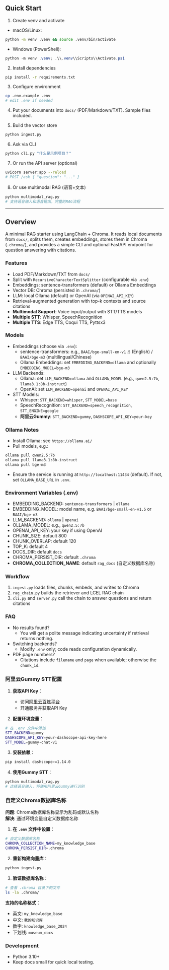 ## Quick Start

1) Create venv and activate
- macOS/Linux:
```bash
python -m venv .venv && source .venv/bin/activate
```
- Windows (PowerShell):
```powershell
python -m venv .venv; .\\.venv\\Scripts\\Activate.ps1
```

2) Install dependencies
```bash
pip install -r requirements.txt
```

3) Configure environment
```bash
cp .env.example .env
# edit .env if needed
```

4) Put your documents into `docs/` (PDF/Markdown/TXT). Sample files included.

5) Build the vector store
```bash
python ingest.py
```

6) Ask via CLI
```bash
python cli.py "什么是示例项目？"
```

7) Or run the API server (optional)
```bash
uvicorn server:app --reload
# POST /ask { "question": "..." }
```

8) Or use multimodal RAG (语音+文本)
```bash
python multimodal_rag.py
# 支持语音输入和语音输出，完整的RAG流程
```

---

## Overview
A minimal RAG starter using LangChain + Chroma. It reads local documents from `docs/`, splits them, creates embeddings, stores them in Chroma (`.chroma/`), and provides a simple CLI and optional FastAPI endpoint for question answering with citations.

### Features
- Load PDF/Markdown/TXT from `docs/`
- Split with `RecursiveCharacterTextSplitter` (configurable via `.env`)
- Embeddings: sentence-transformers (default) or Ollama Embeddings
- Vector DB: Chroma (persisted in `.chroma/`)
- LLM: local Ollama (default) or OpenAI (via `OPENAI_API_KEY`)
- Retrieval-augmented generation with top-k contexts and source citations
- **Multimodal Support**: Voice input/output with STT/TTS models
- **Multiple STT**: Whisper, SpeechRecognition
- **Multiple TTS**: Edge TTS, Coqui TTS, Pyttsx3

### Models
- Embeddings (choose via `.env`):
  - sentence-transformers: e.g., `BAAI/bge-small-en-v1.5` (English) / `BAAI/bge-m3` (multilingual/Chinese)
  - Ollama Embeddings: set `EMBEDDING_BACKEND=ollama` and optionally `EMBEDDING_MODEL=bge-m3`
- LLM Backends:
  - Ollama: set `LLM_BACKEND=ollama` and `OLLAMA_MODEL` (e.g., `qwen2.5:7b`, `llama3.1:8b-instruct`)
  - OpenAI: set `LLM_BACKEND=openai` and `OPENAI_API_KEY`
- STT Models:
  - Whisper: `STT_BACKEND=whisper`, `STT_MODEL=base`
  - SpeechRecognition: `STT_BACKEND=speech_recognition`, `STT_ENGINE=google`
  - **阿里云Gummy**: `STT_BACKEND=gummy`, `DASHSCOPE_API_KEY=your-key`

### Ollama Notes
- Install Ollama: see `https://ollama.ai/`
- Pull models, e.g.:
```bash
ollama pull qwen2.5:7b
ollama pull llama3.1:8b-instruct
ollama pull bge-m3
```
- Ensure the service is running at `http://localhost:11434` (default). If not, set `OLLAMA_BASE_URL` in `.env`.

### Environment Variables (.env)
- EMBEDDING_BACKEND: `sentence-transformers` | `ollama`
- EMBEDDING_MODEL: model name, e.g. `BAAI/bge-small-en-v1.5` or `BAAI/bge-m3`
- LLM_BACKEND: `ollama` | `openai`
- OLLAMA_MODEL: e.g., `qwen2.5:7b`
- OPENAI_API_KEY: your key if using OpenAI
- CHUNK_SIZE: default 800
- CHUNK_OVERLAP: default 120
- TOP_K: default 4
- DOCS_DIR: default `docs`
- CHROMA_PERSIST_DIR: default `.chroma`
- **CHROMA_COLLECTION_NAME**: default `rag_docs` (自定义数据库名称)

### Workflow
1. `ingest.py` loads files, chunks, embeds, and writes to Chroma
2. `rag_chain.py` builds the retriever and LCEL RAG chain
3. `cli.py` and `server.py` call the chain to answer questions and return citations

### FAQ
- No results found?
  - You will get a polite message indicating uncertainty if retrieval returns nothing.
- Switching backends?
  - Modify `.env` only; code reads configuration dynamically.
- PDF page numbers?
  - Citations include `filename` and `page` when available; otherwise the `chunk_id`.

### 阿里云Gummy STT配置

1. **获取API Key**：
   - 访问[阿里云百炼平台](https://help.aliyun.com/zh/model-studio/sentence-python-sdk)
   - 开通服务并获取API Key

2. **配置环境变量**：
```bash
# 在 .env 文件中添加
STT_BACKEND=gummy
DASHSCOPE_API_KEY=your-dashscope-api-key-here
STT_MODEL=gummy-chat-v1
```

3. **安装依赖**：
```bash
pip install dashscope>=1.14.0
```

4. **使用Gummy STT**：
```bash
python multimodal_rag.py
# 选择语音输入，将使用阿里云Gummy进行识别
```

### 自定义Chroma数据库名称

**问题**: Chroma数据库名称显示为乱码或默认名称  
**解决**: 通过环境变量自定义数据库名称

1. **在 `.env` 文件中设置**：
```bash
# 自定义数据库名称
CHROMA_COLLECTION_NAME=my_knowledge_base
CHROMA_PERSIST_DIR=.chroma
```

2. **重新构建向量库**：
```bash
python ingest.py
```

3. **验证数据库名称**：
```bash
# 查看 .chroma 目录下的文件
ls -la .chroma/
```

**支持的名称格式**：
- 英文: `my_knowledge_base`
- 中文: `我的知识库` 
- 数字: `knowledge_base_2024`
- 下划线: `museum_docs`

### Development
- Python 3.10+
- Keep docs small for quick local testing.
